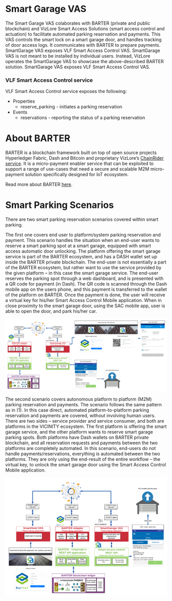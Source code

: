 # Smart Garage VAS

The Smart Garage VAS colaborates with BARTER (private and public blockchain) and VizLore Smart Access Solutions (smart access control and actuation) to facilitate automated parking reservation and payments. This VAS controls the smart lock on a smart garage door, and handles tracking of door access logs. It communicates with BARTER to prepare payments. SmartGarage VAS exposes VLF Smart Access Control VAS. SmartGarage VAS is not meant to be installed by individual users. Instead, VizLore operates the SmartGarage VAS to showcase the above-described BARTER solution. SmartGarage VAS exposes VLF Smart Access Control VAS. 

### VLF Smart Access Control service

VLF Smart Access Control service exposes the following:

* Properties
	* reserve_parking - initiates a parking reservation
* Events
	* reservations - reporting the status of a parking reservation
  
 # About BARTER 

BARTER is a blockchain framework built on top of open source projects Hyperledger Fabric, Dash and Bitcoin and proprietary VizLore’s [ChainRider service](https://chainrider.io/). It is a micro-payment enabler service that can be exploited to support a range of use-cases that need a secure and scalable M2M micro-payment solution specifically designed for IoT ecosystem.

Read more about BARTER [here](https://github.com/vicinityh2020/vicinity-adapter-barter).

# Smart Parking Scenarios

There are two smart parking reservation scenarios covered within smart parking. 

The first one covers end user to platform/system parking reservation and payment. This scenario handles the situation when an end-user wants to reserve a smart parking spot at a smart garage, equipped with smart access automatic door unlocking. The platform offering the smart garage service is part of the BARTER ecosystem, and has a DASH wallet set up inside the BARTER private blockchain. The end-user is not essentially a part of the BARTER ecosystem, but rather want to use the service provided by the given platform – in this case the smart garage service. The end-user reserves the parking spot through a web dashboard, and is presented with a QR code for payment (in Dash). The QR code is scanned through the Dash mobile app on the users phone, and this payment is transferred to the wallet of the platform on BARTER. Once the payment is done, the user will receive a virtual key for his/her Smart Access Control Mobile application. When in close proximity to the smart garage door, using the SAC mobile app, user is able to open the door, and park his/her car. 

![Scenario 1 - Architecture](architecture/Scenario1.png)

The second scenario covers autonomous platform to platform (M2M) parking reservation and payments. The scenario follows the same pattern as in (1). In this case direct, automated platform-to-platform parking reservation and payments are covered, without involving human users. There are two sides – service provider and service consumer, and both are platforms in the VICINITY ecosystem. The first platform is offering the smart garage service, and the other platform wants to reserve smart garage parking spots. Both platforms have Dash wallets on BARTER private blockchain, and all reservation requests and payments between the two platforms are completely automated. In this scenario, end-users do not handle payments/reservations, everything is automated between the two platforms. They are only using the end-result of the entire workflow – the virtual key, to unlock the smart garage door using the  Smart Access Control Mobile application.

![Scenario 2 - Architecture](architecture/Scenario2.png)
